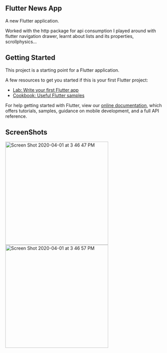 ## Flutter News App

A new Flutter application.

Worked with the http package for api consumption
I played around with flutter navigation drawer, learnt about lists and its properties, scrollphysics...

## Getting Started

This project is a starting point for a Flutter application.

A few resources to get you started if this is your first Flutter project:

- [Lab: Write your first Flutter app](https://flutter.dev/docs/get-started/codelab)
- [Cookbook: Useful Flutter samples](https://flutter.dev/docs/cookbook)

For help getting started with Flutter, view our
[online documentation](https://flutter.dev/docs), which offers tutorials,
samples, guidance on mobile development, and a full API reference.

## ScreenShots
<img width="322" alt="Screen Shot 2020-04-01 at 3 46 47 PM" src="https://user-images.githubusercontent.com/37479633/78152470-c07f2900-7431-11ea-900e-9a7a807a9a6e.png">
<img width="322" alt="Screen Shot 2020-04-01 at 3 46 57 PM" src="https://user-images.githubusercontent.com/37479633/78152489-c5dc7380-7431-11ea-8f82-451b2dbff28b.png">

